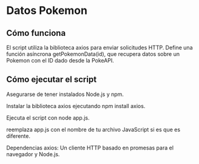 # Datos Pokemon 

## Cómo funciona
El script utiliza la biblioteca axios para enviar solicitudes HTTP. Define una función asíncrona getPokemonData(id), que recupera datos sobre un Pokemon con el ID dado desde la PokeAPI.

## Cómo ejecutar el script
Asegurarse de tener instalados Node.js y npm.

Instalar la biblioteca axios ejecutando npm install axios.

Ejecuta el script con node app.js.

reemplaza app.js con el nombre de tu archivo JavaScript si es que es diferente.

Dependencias
axios: Un cliente HTTP basado en promesas para el navegador y Node.js.
